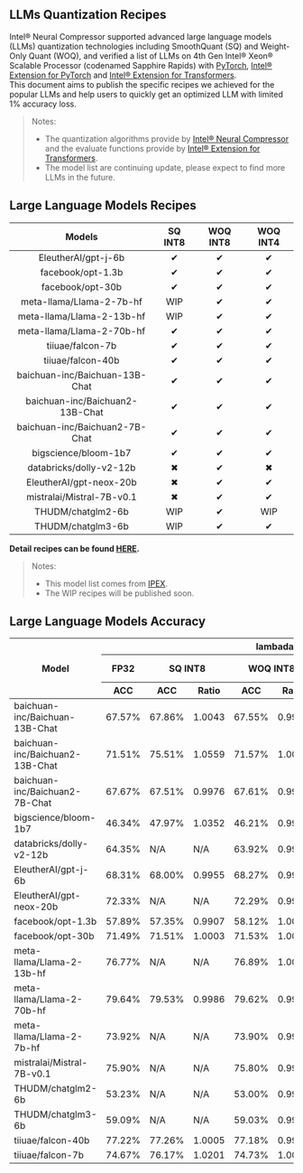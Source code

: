 ## LLMs Quantization Recipes

Intel® Neural Compressor supported advanced large language models (LLMs) quantization technologies including SmoothQuant (SQ) and Weight-Only Quant (WOQ),
and verified a list of LLMs on 4th Gen Intel® Xeon® Scalable Processor (codenamed Sapphire Rapids) with [PyTorch](https://pytorch.org/),
[Intel® Extension for PyTorch](https://github.com/intel/intel-extension-for-pytorch) and [Intel® Extension for Transformers](https://github.com/intel/intel-extension-for-transformers).  
This document aims to publish the specific recipes we achieved for the popular LLMs and help users to quickly get an optimized LLM with limited 1% accuracy loss.

> Notes:
>
> - The quantization algorithms provide by [Intel® Neural Compressor](https://github.com/intel/neural-compressor) and the evaluate functions provide by [Intel® Extension for Transformers](https://github.com/intel/intel-extension-for-transformers).
> - The model list are continuing update, please expect to find more LLMs in the future.

## Large Language Models Recipes

|             Models              | SQ INT8 | WOQ INT8 | WOQ INT4 |
| :-----------------------------: | :-----: | :------: | :------: |
|       EleutherAI/gpt-j-6b       |    ✔    |    ✔     |    ✔     |
|        facebook/opt-1.3b        |    ✔    |    ✔     |    ✔     |
|        facebook/opt-30b         |    ✔    |    ✔     |    ✔     |
|    meta-llama/Llama-2-7b-hf     |   WIP   |    ✔     |    ✔     |
|    meta-llama/Llama-2-13b-hf    |   WIP   |    ✔     |    ✔     |
|    meta-llama/Llama-2-70b-hf    |    ✔    |    ✔     |    ✔     |
|        tiiuae/falcon-7b         |    ✔    |    ✔     |    ✔     |
|        tiiuae/falcon-40b        |    ✔    |    ✔     |    ✔     |
| baichuan-inc/Baichuan-13B-Chat  |    ✔    |    ✔     |    ✔     |
| baichuan-inc/Baichuan2-13B-Chat |    ✔    |    ✔     |    ✔     |
| baichuan-inc/Baichuan2-7B-Chat  |    ✔    |    ✔     |    ✔     |
|      bigscience/bloom-1b7       |    ✔    |    ✔     |    ✔     |
|     databricks/dolly-v2-12b     |    ✖    |    ✔     |    ✖     |
|     EleutherAI/gpt-neox-20b     |    ✖    |    ✔     |    ✔     |
|    mistralai/Mistral-7B-v0.1    |    ✖    |    ✔     |    ✔     |
|        THUDM/chatglm2-6b        |   WIP   |    ✔     |   WIP    |
|        THUDM/chatglm3-6b        |   WIP   |    ✔     |    ✔     |

**Detail recipes can be found [HERE](https://github.com/intel/intel-extension-for-transformers/blob/main/examples/huggingface/pytorch/text-generation/quantization/llm_quantization_recipes.md).**

> Notes:
>
> - This model list comes from [IPEX](https://intel.github.io/intel-extension-for-pytorch/cpu/latest/tutorials/llm.html).
> - The WIP recipes will be published soon.

## Large Language Models Accuracy

<table><thead>
  <tr>
    <th rowspan="3">Model</th>
    <th colspan="9">lambada_openai</th>
  </tr>
  <tr>
    <th>FP32</th>
    <th colspan="2">SQ INT8</th>
    <th colspan="2">WOQ INT8</th>
    <th colspan="2">WOQ INT4 GPTQ</th>
    <th colspan="2">WOQ INT4 AutoRound</th>
  </tr>
  <tr>
    <th>ACC</th>
    <th>ACC</th>
    <th>Ratio</th>
    <th>ACC</th>
    <th>Ratio</th>
    <th>ACC</th>
    <th>Ratio</th>
    <th>ACC</th>
    <th>Ratio</th>
  </tr></thead>
<tbody>
  <tr>
    <td>baichuan-inc/Baichuan-13B-Chat</td>
    <td>67.57%</td>
    <td>67.86%</td>
    <td>1.0043</td>
    <td>67.55%</td>
    <td>0.9997</td>
    <td>67.46%</td>
    <td>0.9984</td>
    <td>N/A</td>
    <td>N/A</td>
  </tr>
  <tr>
    <td>baichuan-inc/Baichuan2-13B-Chat</td>
    <td>71.51%</td>
    <td>75.51%</td>
    <td>1.0559</td>
    <td>71.57%</td>
    <td>1.0008</td>
    <td>71.45%</td>
    <td>0.9992</td>
    <td>70.87%</td>
    <td>0.9911</td>
  </tr>
  <tr>
    <td>baichuan-inc/Baichuan2-7B-Chat</td>
    <td>67.67%</td>
    <td>67.51%</td>
    <td>0.9976</td>
    <td>67.61%</td>
    <td>0.9991</td>
    <td>68.08%</td>
    <td>1.0061</td>
    <td>67.18%</td>
    <td>0.9928</td>
  </tr>
  <tr>
    <td>bigscience/bloom-1b7</td>
    <td>46.34%</td>
    <td>47.97%</td>
    <td>1.0352</td>
    <td>46.21%</td>
    <td>0.9972</td>
    <td>47.00%</td>
    <td>1.0142</td>
    <td>N/A</td>
    <td>N/A</td>
  </tr>
  <tr>
    <td>databricks/dolly-v2-12b</td>
    <td>64.35%</td>
    <td>N/A</td>
    <td>N/A</td>
    <td>63.92%</td>
    <td>0.9933</td>
    <td>N/A</td>
    <td>N/A</td>
    <td>N/A</td>
    <td>N/A</td>
  </tr>
  <tr>
    <td>EleutherAI/gpt-j-6b</td>
    <td>68.31%</td>
    <td>68.00%</td>
    <td>0.9955</td>
    <td>68.27%</td>
    <td>0.9994</td>
    <td>68.23%</td>
    <td>0.9988</td>
    <td>67.40%</td>
    <td>0.9867</td>
  </tr>
  <tr>
    <td>EleutherAI/gpt-neox-20b</td>
    <td>72.33%</td>
    <td>N/A</td>
    <td>N/A</td>
    <td>72.29%</td>
    <td>0.9994</td>
    <td>72.15%</td>
    <td>0.9975</td>
    <td>N/A</td>
    <td>N/A</td>
  </tr>
  <tr>
    <td>facebook/opt-1.3b</td>
    <td>57.89%</td>
    <td>57.35%</td>
    <td>0.9907</td>
    <td>58.12%</td>
    <td>1.0040</td>
    <td>58.01%</td>
    <td>1.0021</td>
    <td>N/A</td>
    <td>N/A</td>
  </tr>
  <tr>
    <td>facebook/opt-30b</td>
    <td>71.49%</td>
    <td>71.51%</td>
    <td>1.0003</td>
    <td>71.53%</td>
    <td>1.0006</td>
    <td>71.82%</td>
    <td>1.0046</td>
    <td>71.43%</td>
    <td>0.9992</td>
  </tr>
  <tr>
    <td>meta-llama/Llama-2-13b-hf</td>
    <td>76.77%</td>
    <td>N/A</td>
    <td>N/A</td>
    <td>76.89%</td>
    <td>1.0016</td>
    <td>76.96%</td>
    <td>1.0025</td>
    <td>N/A</td>
    <td>N/A</td>
  </tr>
  <tr>
    <td>meta-llama/Llama-2-70b-hf</td>
    <td>79.64%</td>
    <td>79.53%</td>
    <td>0.9986</td>
    <td>79.62%</td>
    <td>0.9997</td>
    <td>80.05%</td>
    <td>1.0051</td>
    <td>N/A</td>
    <td>N/A</td>
  </tr>
  <tr>
    <td>meta-llama/Llama-2-7b-hf</td>
    <td>73.92%</td>
    <td>N/A</td>
    <td>N/A</td>
    <td>73.90%</td>
    <td>0.9997</td>
    <td>73.51%</td>
    <td>0.9945</td>
    <td>N/A</td>
    <td>N/A</td>
  </tr>
  <tr>
    <td>mistralai/Mistral-7B-v0.1</td>
    <td>75.90%</td>
    <td>N/A</td>
    <td>N/A</td>
    <td>75.80%</td>
    <td>0.9987</td>
    <td>75.37%</td>
    <td>0.9930</td>
    <td>75.82%</td>
    <td>0.9989</td>
  </tr>
  <tr>
    <td>THUDM/chatglm2-6b</td>
    <td>53.23%</td>
    <td>N/A</td>
    <td>N/A</td>
    <td>53.00%</td>
    <td>0.9957</td>
    <td>N/A</td>
    <td>N/A</td>
    <td>N/A</td>
    <td>N/A</td>
  </tr>
  <tr>
    <td>THUDM/chatglm3-6b</td>
    <td>59.09%</td>
    <td>N/A</td>
    <td>N/A</td>
    <td>59.03%</td>
    <td>0.9990</td>
    <td>N/A</td>
    <td>N/A</td>
    <td>58.59%</td>
    <td>0.9915</td>
  </tr>
  <tr>
    <td>tiiuae/falcon-40b</td>
    <td>77.22%</td>
    <td>77.26%</td>
    <td>1.0005</td>
    <td>77.18%</td>
    <td>0.9995</td>
    <td>77.97%</td>
    <td>1.0097</td>
    <td>N/A</td>
    <td>N/A</td>
  </tr>
  <tr>
    <td>tiiuae/falcon-7b</td>
    <td>74.67%</td>
    <td>76.17%</td>
    <td>1.0201</td>
    <td>74.73%</td>
    <td>1.0008</td>
    <td>74.79%</td>
    <td>1.0016</td>
    <td>N/A</td>
    <td>N/A</td>
  </tr>
</tbody></table>
